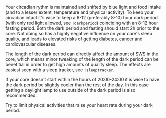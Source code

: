 Your circadian rythm is maintained and shifted by blue light and food intake (and to a lesser extent, temperature and physical activity). To keep your circadian intact it's wise to keep a 6-12 (preferably 8-10) hour dark period (with only red light allowed, see `!darkperiod`) coinciding with an 8-12 hour fasting period. Both the dark period and fasting should start 2h prior to the core. Not doing so has a highly negative influence on your core's sleep quality, and leads to elevated risks of getting diabetes, cancer and cardiovascular diseases. 

The length of the dark period can directly affect the amount of SWS in the core, which means minor tweaking of the length of the dark period can be benefitial in order to get high amounts of quality sleep. The effects are easiest seen with a sleep tracker, see `!sleeptracker`. 

If your core doesn't start within the hours of 20:00-24:00 it is wise to have the dark period be slightly cooler than the rest of the day. In this case getting a daylight lamp to use outside of the dark period is also recommended.

Try to limit physical activities that raise your heart rate during your dark period.